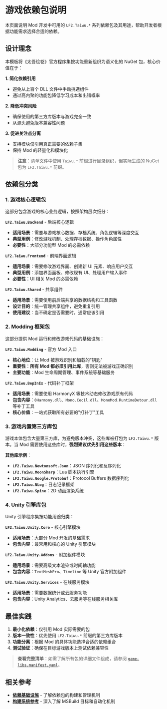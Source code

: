 # 游戏依赖包说明

本页面说明 Mod 开发中可用的 `LF2.Taiwu.*` 系列依赖包及其用途，帮助开发者根据功能需求选择合适的依赖。

## 设计理念

本模板将《太吾绘卷》官方程序集按功能重新组织为语义化的 NuGet 包，核心价值在于：

**1. 简化依赖引用**

- 避免从上百个 DLL 文件中手动挑选组件
- 通过高内聚的功能包降低学习成本和出错概率

**2. 降低冲突风险**

- 确保使用的第三方库版本与游戏完全一致
- 从源头避免版本兼容性问题

**3. 促进关注点分离**

- 支持模块仅引用真正需要的依赖子集
- 保持 Mod 的轻量化和模块化

> **注意**：清单文件中使用 `Taiwu.*` 前缀进行目录组织，但实际生成的 NuGet 包为 `LF2.Taiwu.*` 前缀。

## 依赖包分类

### 1. 游戏核心逻辑包

这部分包含游戏的核心业务逻辑，按照架构层次细分：

**`LF2.Taiwu.Backend`** - 后端核心逻辑

- **适用场景**：需要与游戏核心数据、存档系统、角色逻辑等深度交互
- **典型用例**：修改游戏机制、处理存档数据、操作角色属性
- **必要性**：大部分功能型 Mod 的必需依赖

**`LF2.Taiwu.Frontend`** - 前端界面逻辑

- **适用场景**：需要修改游戏界面、创建新 UI 元素、响应用户交互
- **典型用例**：添加界面面板、修改现有 UI、处理用户输入事件
- **必要性**：UI 相关 Mod 的必需依赖

**`LF2.Taiwu.Shared`** - 共享组件

- **适用场景**：需要使用前后端共享的数据结构和工具函数
- **设计目的**：统一管理共享组件，避免重复引用
- **使用建议**：当不确定是否需要时，通常应该引用

### 2. Modding 框架包

这部分提供 Mod 运行和修改游戏代码的基础设施：

**`LF2.Taiwu.Modding`** - 官方 Mod 入口

- **核心地位**：让 Mod 被游戏识别和加载的"钥匙"
- **重要性**：**所有 Mod 都必须引用此库**，否则无法被游戏正确识别
- **主要功能**：Mod 生命周期管理、事件系统等基础服务

**`LF2.Taiwu.BepInEx`** - 代码补丁框架

- **适用场景**：需要使用 HarmonyX 等技术动态修改游戏原有代码
- **包含内容**：`0Harmony.dll`、`Mono.Cecil.dll`、`MonoMod.RuntimeDetour.dll` 等补丁工具
- **核心价值**：一站式获取所有必要的"打补丁"工具

### 3. 游戏内置第三方库包

游戏本体包含大量第三方库，为避免版本冲突，这些库被打包为 `LF2.Taiwu.*` 版本。当 Mod 需要使用这些库时，**强烈建议优先引用这些版本**：

**其他库示例**：

- **`LF2.Taiwu.Newtonsoft.Json`**：JSON 序列化和反序列化
- **`LF2.Taiwu.MoonSharp`**：Lua 脚本执行引擎
- **`LF2.Taiwu.Google.Protobuf`**：Protocol Buffers 数据序列化
- **`LF2.Taiwu.NLog`**：日志记录框架
- **`LF2.Taiwu.Spine`**：2D 动画渲染系统

### 4. Unity 引擎库包

Unity 引擎程序集按功能用途归类：

**`LF2.Taiwu.Unity.Core`** - 核心引擎模块

- **适用场景**：大部分 Mod 开发的基础需求
- **包含内容**：最常用和核心的 Unity 引擎模块

**`LF2.Taiwu.Unity.Addons`** - 附加组件模块

- **适用场景**：需要高级文本渲染或时间轴功能
- **包含内容**：`TextMeshPro`、`Timeline` 等 Unity 官方附加组件

**`LF2.Taiwu.Unity.Services`** - 在线服务模块

- **适用场景**：需要数据统计或云服务功能
- **包含内容**：Unity Analytics、云服务等在线服务相关库

## 最佳实践

1. **最小化依赖**：仅引用 Mod 实际需要的包
2. **版本一致性**：优先使用 `LF2.Taiwu.*` 前缀的第三方库版本
3. **功能分离**：根据 Mod 的具体功能选择合适的依赖组合
4. **测试验证**：确保在目标游戏版本上测试依赖兼容性

> **查看完整清单**：如需了解所有包的详细文件组成，请参阅 [`game-libs.manifest.yaml`](../../projects/unmanaged-vendor/game/game-libs.manifest.yaml)。

## 相关参考

- **[依赖基础设施](./dependency-infrastructure.md)** - 了解依赖包的构建和管理机制
- **[构建系统参考](./build-system.md)** - 深入了解 MSBuild 目标和自动化机制

